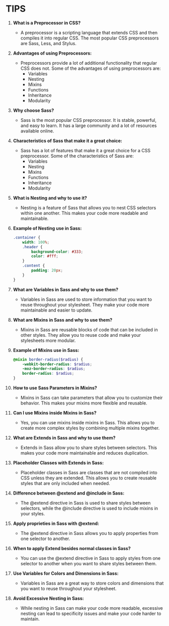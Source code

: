 # TIPS

1. **What is a Preprocessor in CSS?**
    - A preprocessor is a scripting language that extends CSS and then compiles it into regular CSS. The most popular CSS preprocessors are Sass, Less, and Stylus.

2. **Advantages of using Preprocessors:**
    - Preprocessors provide a lot of additional functionality that regular CSS does not. Some of the advantages of using preprocessors are:
        - Variables
        - Nesting
        - Mixins
        - Functions
        - Inheritance
        - Modularity

3. **Why choose Sass?**
    - Sass is the most popular CSS preprocessor. It is stable, powerful, and easy to learn. It has a large community and a lot of resources available online.

4. **Characteristics of Sass that make it a great choice:**
    - Sass has a lot of features that make it a great choice for a CSS preprocessor. Some of the characteristics of Sass are:
        - Variables
        - Nesting
        - Mixins
        - Functions
        - Inheritance
        - Modularity

5. **What is Nesting and why to use it?**
    - Nesting is a feature of Sass that allows you to nest CSS selectors within one another. This makes your code more readable and maintainable.

6. **Example of Nesting use in Sass:**
    ```scss
    .container {
        width: 100%;
        .header {
            background-color: #333;
            color: #fff;
        }
        .content {
            padding: 20px;
        }
    }
    ```

7. **What are Variables in Sass and why to use them?**
    - Variables in Sass are used to store information that you want to reuse throughout your stylesheet. They make your code more maintainable and easier to update.

8. **What are Mixins in Sass and why to use them?**
    - Mixins in Sass are reusable blocks of code that can be included in other styles. They allow you to reuse code and make your stylesheets more modular.

9. **Example of Mixins use in Sass:**
    ```scss
    @mixin border-radius($radius) {
        -webkit-border-radius: $radius;
        -moz-border-radius: $radius;
        border-radius: $radius;
    }
    ```
10. **How to use Sass Parameters in Mixins?**
    - Mixins in Sass can take parameters that allow you to customize their behavior. This makes your mixins more flexible and reusable.

11. **Can I use Mixins inside Mixins in Sass?**
    - Yes, you can use mixins inside mixins in Sass. This allows you to create more complex styles by combining multiple mixins together.

12. **What are Extends in Sass and why to use them?**
    - Extends in Sass allow you to share styles between selectors. This makes your code more maintainable and reduces duplication.

13. **Placeholder Classes with Extends in Sass:**
    - Placeholder classes in Sass are classes that are not compiled into CSS unless they are extended. This allows you to create reusable styles that are only included when needed.

14. **Difference between @extend and @include in Sass:**
    - The @extend directive in Sass is used to share styles between selectors, while the @include directive is used to include mixins in your styles.

15. **Apply proprieties in Sass with @extend:**
    - The @extend directive in Sass allows you to apply properties from one selector to another. 

15. **When to apply Extend besides normal classes in Sass?**
    - You can use the @extend directive in Sass to apply styles from one selector to another when you want to share styles between them.

16. **Use Variables for Colors and Dimensions in Sass:**
    - Variables in Sass are a great way to store colors and dimensions that you want to reuse throughout your stylesheet.

17. **Avoid Excessive Nesting in Sass:**
    - While nesting in Sass can make your code more readable, excessive nesting can lead to specificity issues and make your code harder to maintain.

